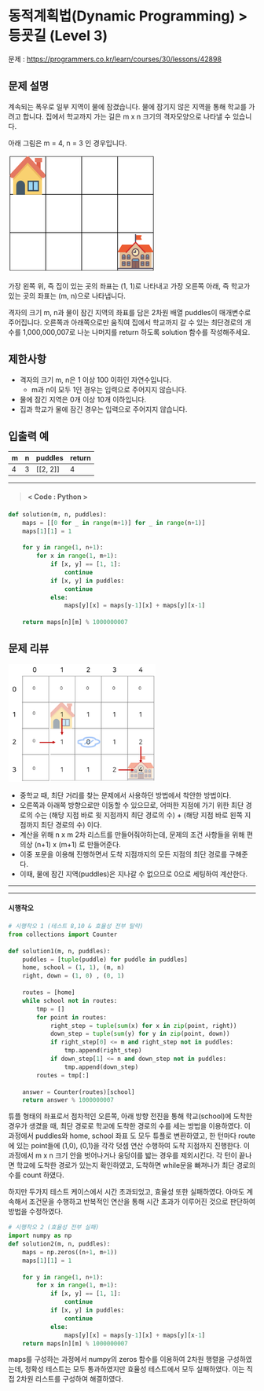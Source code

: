 # 동적계획법(Dynamic Programming) > 등굣길 (Level 3)
문제 : https://programmers.co.kr/learn/courses/30/lessons/42898

## 문제 설명
계속되는 폭우로 일부 지역이 물에 잠겼습니다. 물에 잠기지 않은 지역을 통해 학교를 가려고 합니다. 집에서 학교까지 가는 길은 m x n 크기의 격자모양으로 나타낼 수 있습니다.

아래 그림은 m = 4, n = 3 인 경우입니다.

<img src="../images/등굣길.png" height = 240, width = 300>

가장 왼쪽 위, 즉 집이 있는 곳의 좌표는 (1, 1)로 나타내고 가장 오른쪽 아래, 즉 학교가 있는 곳의 좌표는 (m, n)으로 나타냅니다.

격자의 크기 m, n과 물이 잠긴 지역의 좌표를 담은 2차원 배열 puddles이 매개변수로 주어집니다. 오른쪽과 아래쪽으로만 움직여 집에서 학교까지 갈 수 있는 최단경로의 개수를 1,000,000,007로 나눈 나머지를 return 하도록 solution 함수를 작성해주세요.

## 제한사항
- 격자의 크기 m, n은 1 이상 100 이하인 자연수입니다.
    - m과 n이 모두 1인 경우는 입력으로 주어지지 않습니다.
- 물에 잠긴 지역은 0개 이상 10개 이하입니다.
- 집과 학교가 물에 잠긴 경우는 입력으로 주어지지 않습니다.

## 입출력 예

| m | n | puddles | return |
| --- | --- | --- | --- |
| 4 | 3 | [[2, 2]] | 4 |

____

> #### < Code : Python >
```python
def solution(m, n, puddles):
    maps = [[0 for _ in range(m+1)] for _ in range(n+1)]
    maps[1][1] = 1
    
    for y in range(1, n+1):
        for x in range(1, m+1):
            if [x, y] == [1, 1]:
                continue
            if [x, y] in puddles:
                continue
            else:
                maps[y][x] = maps[y-1][x] + maps[y][x-1]
                
    return maps[n][m] % 1000000007
```

## 문제 리뷰

<img src="../images/등굣길아이디어1.png" height = 240, width = 300>

- 중학교 때, 최단 거리를 찾는 문제에서 사용하던 방법에서 착안한 방법이다.
- 오른쪽과 아래쪽 방향으로만 이동할 수 있으므로, 어떠한 지점에 가기 위한 최단 경로의 수는 (해당 지점 바로 윗 지점까지 최단 경로의 수) + (해당 지점 바로 왼쪽 지점까지 최단 경로의 수) 이다.
- 계산을 위해 n x m 2차 리스트를 만들어줘야하는데, 문제의 조건 사항들을 위해 편의상 (n+1) x (m+1) 로 만들어준다.
- 이중 포문을 이용해 진행하면서 도착 지점까지의 모든 지점의 최단 경로를 구해준다.
- 이때, 물에 잠긴 지역(puddles)은 지나갈 수 없으므로 0으로 세팅하여 계산한다.

___
___
#### 시행착오
```python
# 시행착오 1 (테스트 8,10 & 효율성 전부 탈락)
from collections import Counter

def solution1(m, n, puddles):
    puddles = [tuple(puddle) for puddle in puddles]
    home, school = (1, 1), (m, n)
    right, down = (1, 0) , (0, 1)
    
    routes = [home]
    while school not in routes:
        tmp = []
        for point in routes:
            right_step = tuple(sum(x) for x in zip(point, right))
            down_step = tuple(sum(y) for y in zip(point, down))
            if right_step[0] <= m and right_step not in puddles:
                tmp.append(right_step)
            if down_step[1] <= n and down_step not in puddles:
                tmp.append(down_step)
        routes = tmp[:]

    answer = Counter(routes)[school]
    return answer % 1000000007
```

튜플 형태의 좌표로서 점차적인 오른쪽, 아래 방향 전진을 통해 학교(school)에 도착한 경우가 생겼을 때, 최단 경로로 학교에 도착한 경로의 수를 세는 방법을 이용하였다. 이 과정에서 puddles와 home, school 좌표 도 모두 튜플로 변환하였고, 한 턴마다 route에 있는 point들에 (1,0), (0,1)을 각각 덧셈 연산 수행하여 도착 지점까지 진행한다. 이 과정에서 m x n 크기 안을 벗어나거나 웅덩이를 밟는 경우를 제외시킨다. 각 턴이 끝나면 학교에 도착한 경로가 있는지 확인하였고, 도착하면 while문을 빠져나가 최단 경로의 수를 count 하였다.

하지만 두가지 테스트 케이스에서 시간 초과되었고, 효율성 또한 실패하였다. 아마도 계속해서 조건문을 수행하고 반복적인 연산을 통해 시간 초과가 이루어진 것으로 판단하여 방법을 수정하였다.

```python
# 시행착오 2 (효율성 전부 실패)
import numpy as np
def solution2(m, n, puddles):
    maps = np.zeros((n+1, m+1))
    maps[1][1] = 1
    
    for y in range(1, n+1):
        for x in range(1, m+1):
            if [x, y] == [1, 1]:
                continue
            if [x, y] in puddles:
                continue
            else:
                maps[y][x] = maps[y-1][x] + maps[y][x-1]
    return maps[n][m] % 1000000007
```

maps를 구성하는 과정에서 numpy의 zeros 함수를 이용하여 2차원 행렬을 구성하였는데, 정확성 테스트는 모두 통과하였지만 효율성 테스트에서 모두 실패하였다. 이는 직접 2차원 리스트를 구성하여 해결하였다.